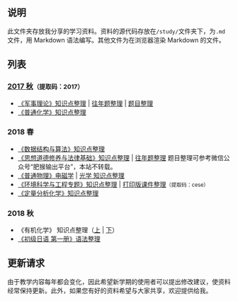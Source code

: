 ## 说明
此文件夹存放我分享的学习资料。资料的源代码存放在`/study/`文件夹下，为`.md`文件，用 Markdown 语法编写。其他文件为在浏览器渲染 Markdown 的文件。

## 列表
### [2017 秋](https://pan.baidu.com/s/1ok15y4M5-e8fDh7sMHuXug)<small>（提取码：2017）</small>
* [《军事理论》知识点整理](/军事理论-知识点整理) &#124; [往年题整理](/军事理论-往年题整理) &#124; [题目整理](/军事理论-题目整理)
* [《普通化学》知识点整理](/普通化学-知识点整理)

### 2018 春
* [《数据结构与算法》知识点整理](/数据结构与算法-知识点整理)
* [《思想道德修养与法律基础》知识点整理](/思想道德修养与法律基础-知识点整理) &#124; [往年题整理](/思想道德修养与法律基础-往年题整理) <ref>题目整理可参考微信公众号“肥猴输出平台”，本站不转载。</ref>
* [《普通物理》电磁学](/普通物理-电磁学-知识点整理) &#124; [光学 知识点整理](/普通物理-光学-知识点整理)
* [《环境科学与工程专题》知识点整理](/环境科学与工程专题-知识点整理) &#124; [打印版课件整理](https://pan.baidu.com/s/1XOFhe1KqlSxUpwM367d5Kw)<small>（提取码：cese）</small>
* [《定量分析化学》知识点整理](/定量分析化学-知识点整理)

### 2018 秋
* 《有机化学》 知识点整理（[上](/有机化学-知识点整理-上) &#124; [下](/有机化学-知识点整理-下)）
* [《初级日语 第一册》语法整理](/初级日语-第一册-语法整理)

## 更新请求
由于教学内容每年都会变化，因此希望新学期的使用者可以提出修改建议，使资料经常保持更新。此外，如果您有好的资料希望与大家共享，欢迎提供给我。